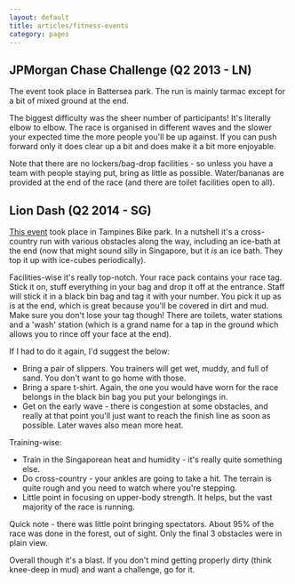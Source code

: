 ```yaml
---
layout: default
title: articles/fitness-events
category: pages
---
```


## JPMorgan Chase Challenge (Q2 2013 - LN) ##

The event took place in Battersea park. The run is mainly tarmac except for a bit of mixed ground at the end.

The biggest difficulty was the sheer number of participants! It's literally elbow to elbow. The race is organised in different waves and the slower your expected time the more people you'll be up against. If you can push forward only it does clear up a bit and does make it a bit more enjoyable.

Note that there are no lockers/bag-drop facilities - so unless you have a team with people staying put, bring as little as possible. Water/bananas are provided at the end of the race (and there are toilet facilities open to all).

## Lion Dash (Q2 2014 - SG) ##

[This event](http://www.liondash.com) took place in Tampines Bike park. In a nutshell it's a cross-country run with various obstacles along the way, including an ice-bath at the end (now that might sound silly in Singapore, but it *is* an ice bath. They top it up with ice-cubes periodically).

Facilities-wise it's really top-notch. Your race pack contains your race tag. Stick it on, stuff everything in your bag and drop it off at the entrance. Staff will stick it in a black bin bag and tag it with your number. You pick it up as is at the end, which is great because you'll be covered in dirt and mud. Make sure you don't lose your tag though!
There are toilets, water stations and a 'wash' station (which is a grand name for a tap in the ground which allows you to rince off your face at the end).

If I had to do it again, I'd suggest the below:
   * Bring a pair of slippers. You trainers will get wet, muddy, and full of sand. You don't want to go home with those.
   * Bring a spare t-shirt. Again, the one you would have worn for the race belongs in the black bin bag you put your belongings in.
   * Get on the early wave - there is congestion at some obstacles, and really at that point you'll just want to reach the finish line as soon as possible. Later waves also mean more heat.

Training-wise:
   * Train in the Singaporean heat and humidity - it's really quite something else.
   * Do cross-country - your ankles are going to take a hit. The terrain is quite rough and you need to watch where you're stepping.
   * Little point in focusing on upper-body strength. It helps, but the vast majority of the race is running.

Quick note - there was little point bringing spectators. About 95% of the race was done in the forest, out of sight. Only the final 3 obstacles were in plain view.

Overall though it's a blast. If you don't mind getting properly dirty (think knee-deep in mud) and want a challenge, go for it.
